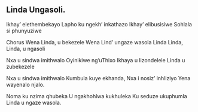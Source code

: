## Linda Ungasoli.

Ikhay’ elethembekayo Lapho ku ngekh’ inkathazo
Ikhay’ elibusisiwe Sohlala si phunyuziwe

Chorus
Wena Linda, u bekezele
Wena Lind’ ungaze wasola
Linda Linda, Linda, u ngasoli

Nxa u sindwa imithwalo Oyinikiwe ng’uThixo
Ikhaya u lizondelele Linda u zubekezele

Nxa u sindwa imithwalo Kumbula kuye ekhanda,
Nxa i nosiz’ inhliziyo Yena wayenalo njalo.

Noma ku nzima qhubeka U ngakhohlwa kukhuleka
Ku seduze ukuphumla Linda u ngaze wasola.
